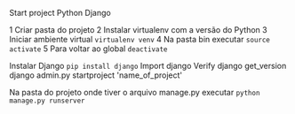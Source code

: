 Start project Python Django

1 Criar pasta do projeto
2 Instalar virtualenv com a versão do Python
3 Iniciar ambiente virtual `virtualenv venv`
4 Na pasta bin executar `source activate`
5 Para voltar ao global `deactivate`

Instalar Django `pip install django`
Import django
Verify django get_version
django admin.py startproject 'name_of_project'

Na pasta do projeto onde tiver o arquivo manage.py executar `python manage.py runserver`
